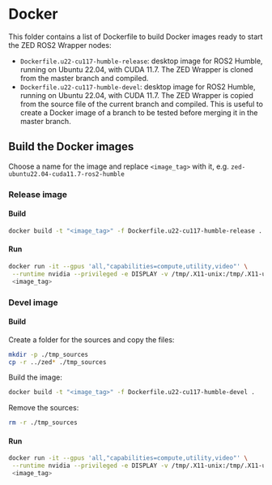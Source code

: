 # Docker

This folder contains a list of Dockerfile to build Docker images ready to start the ZED ROS2 Wrapper nodes:

* `Dockerfile.u22-cu117-humble-release`: desktop image for ROS2 Humble, running on Ubuntu 22.04, with CUDA 11.7. The ZED Wrapper is cloned from the master branch and compiled.
* `Dockerfile.u22-cu117-humble-devel`: desktop image for ROS2 Humble, running on Ubuntu 22.04, with CUDA 11.7. The ZED Wrapper is copied from the source file of the current branch and compiled. This is useful to create a Docker image of a branch to be tested before merging it in the master branch.

## Build the Docker images

Choose a name for the image and replace `<image_tag>` with it, e.g. `zed-ubuntu22.04-cuda11.7-ros2-humble`

### Release image

#### Build

```bash
docker build -t "<image_tag>" -f Dockerfile.u22-cu117-humble-release .
```
    
#### Run

```bash
docker run -it --gpus 'all,"capabilities=compute,utility,video"' \
 --runtime nvidia --privileged -e DISPLAY -v /tmp/.X11-unix:/tmp/.X11-unix \
 <image_tag>
```

### Devel image

#### Build

Create a folder for the sources and copy the files:

```bash
mkdir -p ./tmp_sources
cp -r ../zed* ./tmp_sources
```

Build the image:

```bash
docker build -t "<image_tag>" -f Dockerfile.u22-cu117-humble-devel .
```

Remove the sources:

```bash
rm -r ./tmp_sources
```

#### Run

```bash
docker run -it --gpus 'all,"capabilities=compute,utility,video"' \
 --runtime nvidia --privileged -e DISPLAY -v /tmp/.X11-unix:/tmp/.X11-unix \
 <image_tag>
```

